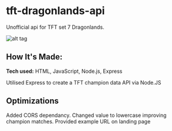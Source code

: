# tft-dragonlands-api

Unofficial api for TFT set 7 Dragonlands. 

![alt tag](http://placecorgi.com/1200/650)

## How It's Made:

**Tech used:** HTML, JavaScript, Node.js, Express

Utilised Express to create a TFT champion data API via Node.JS

## Optimizations

Added CORS dependancy.
Changed value to lowercase improving champion matches.
Provided example URL on landing page

